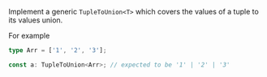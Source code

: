 Implement a generic `TupleToUnion<T>` which covers the values of a tuple to its values union.

For example

```ts
type Arr = ['1', '2', '3'];

const a: TupleToUnion<Arr>; // expected to be '1' | '2' | '3'
```
